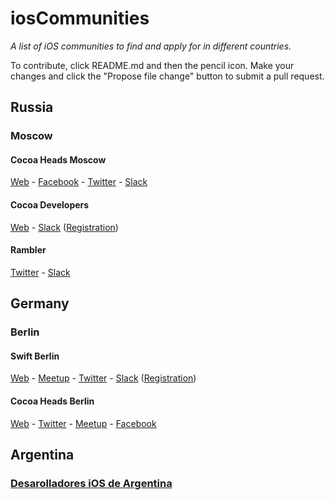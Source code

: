 # iosCommunities

*A list of iOS communities to find and apply for in different countries.*

To contribute, click README.md and then the pencil icon. Make your changes and click the "Propose file change" button to submit a pull request.

## Russia

### Moscow

#### Cocoa Heads Moscow

[Web](http://www.cocoaheads.ru) - [Facebook](https://www.facebook.com/cocoaheadsmsk) - [Twitter](https://twitter.com/cocoaheadsmsk) - [Slack](http://cocoa-developers.slack.com)

#### Cocoa Developers

[Web](http://cocoadevelopers.club) - [Slack](http://cocoa-developers.slack.com) ([Registration](http://cocoadevelopers.club/chat/))

#### Rambler

[Twitter](https://twitter.com/rambler_ios) - [Slack](https://cocoa-developers.slack.com/messages/rambler-ios/)

## Germany

### Berlin

#### Swift Berlin

[Web](http://swift.berlin) - [Meetup](http://www.meetup.com/swift-berlin/) - [Twitter](https://twitter.com/swiftberlin/) - [Slack](https://swiftberlin.slack.com) ([Registration](http://swift-berlin-slackin.herokuapp.com/))

#### Cocoa Heads Berlin

[Web](http://cocoaheads-berlin.org) - [Twitter](http://swift-berlin-slackin.herokuapp.com/) - [Meetup](http://www.meetup.com/Cocoaheads-Berlin/) - [Facebook](https://www.facebook.com/groups/cocoaheads.berlin/)


## Argentina

### [Desarolladores iOS de Argentina](http://www.meetup.com/Desarrolladores-iOS-de-Argentina/)
